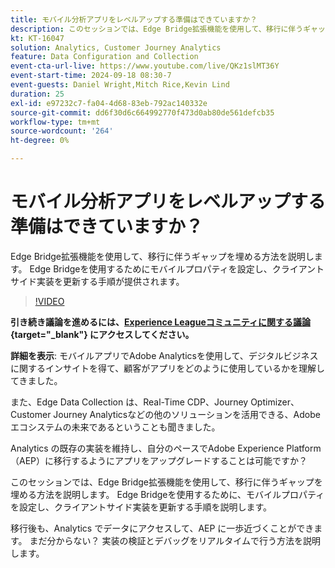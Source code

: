 ```yaml
---
title: モバイル分析アプリをレベルアップする準備はできていますか？
description: このセッションでは、Edge Bridge拡張機能を使用して、移行に伴うギャップを埋める方法を説明します。 Edge Bridgeを使用するためにモバイルプロパティを設定し、クライアントサイド実装を更新する手順が提供されます。
kt: KT-16047
solution: Analytics, Customer Journey Analytics
feature: Data Configuration and Collection
event-cta-url-live: https://www.youtube.com/live/QKz1slMT36Y
event-start-time: 2024-09-18 08:30-7
event-guests: Daniel Wright,Mitch Rice,Kevin Lind
duration: 25
exl-id: e97232c7-fa04-4d68-83eb-792ac140332e
source-git-commit: dd6f30d6c664992770f473d0ab80de561defcb35
workflow-type: tm+mt
source-wordcount: '264'
ht-degree: 0%

---
```


# モバイル分析アプリをレベルアップする準備はできていますか？

Edge Bridge拡張機能を使用して、移行に伴うギャップを埋める方法を説明します。 Edge Bridgeを使用するためにモバイルプロパティを設定し、クライアントサイド実装を更新する手順が提供されます。

>[!VIDEO](https://video.tv.adobe.com/v/3434575/?quality=12&learn=on)

**引き続き議論を進めるには、[Experience Leagueコミュニティに関する議論 ](https://experienceleaguecommunities.adobe.com/t5/adobe-experience-platform/experience-league-live-post-session-discussion-are-you-ready-to/m-p/704990?profile.language=ja#M550){target="_blank"} にアクセスしてください。**


**詳細を表示**:
モバイルアプリでAdobe Analyticsを使用して、デジタルビジネスに関するインサイトを得て、顧客がアプリをどのように使用しているかを理解してきました。

また、Edge Data Collection は、Real-Time CDP、Journey Optimizer、Customer Journey Analyticsなどの他のソリューションを活用できる、Adobeエコシステムの未来であるということも聞きました。

Analytics の既存の実装を維持し、自分のペースでAdobe Experience Platform（AEP）に移行するようにアプリをアップグレードすることは可能ですか？

このセッションでは、Edge Bridge拡張機能を使用して、移行に伴うギャップを埋める方法を説明します。 Edge Bridgeを使用するために、モバイルプロパティを設定し、クライアントサイド実装を更新する手順を説明します。

移行後も、Analytics でデータにアクセスして、AEP に一歩近づくことができます。 まだ分からない？ 実装の検証とデバッグをリアルタイムで行う方法を説明します。
